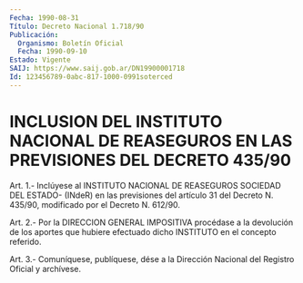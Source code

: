 ```yaml
---
Fecha: 1990-08-31
Título: Decreto Nacional 1.718/90
Publicación:
  Organismo: Boletín Oficial
  Fecha: 1990-09-10
Estado: Vigente
SAIJ: https://www.saij.gob.ar/DN19900001718
Id: 123456789-0abc-817-1000-0991soterced
---
```

# INCLUSION DEL INSTITUTO NACIONAL DE REASEGUROS EN LAS PREVISIONES DEL DECRETO 435/90

<a id="1"></a>
Art.  1.-  Inclúyese  al  INSTITUTO  NACIONAL  DE  REASEGUROS SOCIEDAD  DEL  ESTADO-  (INdeR) en las previsiones del artículo  31 del  Decreto  N.  435/90, modificado  por  el  Decreto  N.  612/90.

<a id="2"></a>
Art.  2.-  Por  la DIRECCION GENERAL IMPOSITIVA procédase a la devolución de los aportes  que hubiere efectuado dicho INSTITUTO en el concepto referido.

<a id="3"></a>
Art. 3.- Comuníquese, publíquese, dése a la Dirección Nacional del Registro Oficial y archívese.